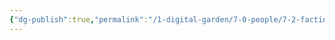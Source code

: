 ```yaml
---
{"dg-publish":true,"permalink":"/1-digital-garden/7-0-people/7-2-factions/7-6-ravenclaw-house/"}
---
```


